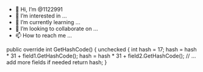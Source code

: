- 👋 Hi, I’m @1122991
- 👀 I’m interested in ...
- 🌱 I’m currently learning ...
- 💞️ I’m looking to collaborate on ...
- 📫 How to reach me ...

<!---
1122991/1122991 is a ✨ special ✨ repository because its `README.md` (this file) appears on your GitHub profile.
You can click the Preview link to take a look at your changes.
--->
public override int GetHashCode()
{
    unchecked
    {
        int hash = 17;
        hash = hash * 31 + field1.GetHashCode();
        hash = hash * 31 + field2.GetHashCode();
        // ... add more fields if needed
        return hash;
    }
    
